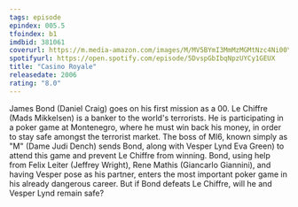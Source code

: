 ```yaml
---
tags: episode
epindex: 005.5
tfoindex: b1
imdbid: 381061
coverurl: https://m.media-amazon.com/images/M/MV5BYmI3MmMzMGMtNzc4Ni00YWQ4LWFkMDYtNjVlOWU3ZGZiNjY1XkEyXkFqcGdeQXVyNDQ2MTMzODA@._V1_SX202_CR0,0,202,300_.jpg
spotifyurl: https://open.spotify.com/episode/5DvspGbIbqNpzUYCy1GEUX
title: "Casino Royale"
releasedate: 2006
rating: "8.0"
---
```


James Bond (Daniel Craig) goes on his first mission as a 00. Le Chiffre (Mads Mikkelsen) is a banker to the world's terrorists. He is participating in a poker game at Montenegro, where he must win back his money, in order to stay safe amongst the terrorist market. The boss of MI6, known simply as "M" (Dame Judi Dench) sends Bond, along with Vesper Lynd Eva Green) to attend this game and prevent Le Chiffre from winning. Bond, using help from Felix Leiter (Jeffrey Wright), Rene Mathis (Giancarlo Giannini), and having Vesper pose as his partner, enters the most important poker game in his already dangerous career. But if Bond defeats Le Chiffre, will he and Vesper Lynd remain safe?